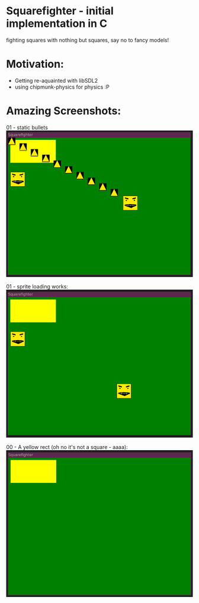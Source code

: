 # Squarefighter - initial implementation in C

fighting squares with nothing but squares, say no to fancy models!

# Motivation:
- Getting re-aquainted with libSDL2
- using chipmunk-physics for physics :P

# Amazing Screenshots:
01 - static bullets
![static bullets](screenshots/02-bullets-static.png)

01 - sprite loading works:  
![Sprite loading works](screenshots/01-loaded-sprites.png)

00 - A yellow rect (oh no it's not a square - aaaa):  
![A yellow square](screenshots/00-yellow-square.png)
